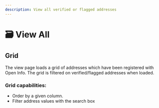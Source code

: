 ```yaml
---
description: View all verified or flagged addresses
---
```


# 🗃️ View All

## Grid

The view page loads a grid of addresses which have been registered with Open Info. The grid is filtered on verified/flagged addresses when loaded.&#x20;

### Grid capabilities:

* Order by a given column.
* Filter address values with the search box
